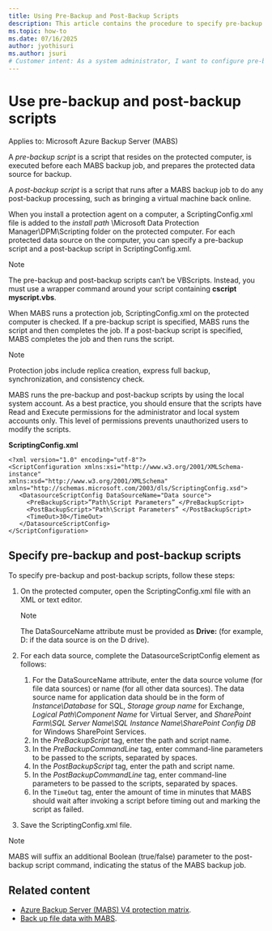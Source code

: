 ```yaml
---
title: Using Pre-Backup and Post-Backup Scripts
description: This article contains the procedure to specify pre-backup and post-backup scripts. Azure Backup Server (MABS).
ms.topic: how-to
ms.date: 07/16/2025
author: jyothisuri
ms.author: jsuri
# Customer intent: As a system administrator, I want to configure pre-backup and post-backup scripts in the backup environment, so that I can automate data preparation and post-processing tasks for better backup efficiency and data management.
---
```


# Use pre-backup and post-backup scripts

Applies to: Microsoft Azure Backup Server (MABS)

A _pre-backup script_ is a script that resides on the protected computer, is executed before each MABS backup job, and prepares the protected data source for backup.

A _post-backup script_ is a script that runs after a MABS backup job to do any post-backup processing, such as bringing a virtual machine back online.

When you install a protection agent on a computer, a ScriptingConfig.xml file is added to the _install path_ \Microsoft Data Protection Manager\DPM\Scripting folder on the protected computer. For each protected data source on the computer, you can specify a pre-backup script and a post-backup script in ScriptingConfig.xml.

>[!Note]
>The pre-backup and post-backup scripts can’t be VBScripts. Instead, you must use a wrapper command around your script containing **cscript myscript.vbs**.

When MABS runs a protection job, ScriptingConfig.xml on the protected computer is checked. If a pre-backup script is specified, MABS runs the script and then completes the job. If a post-backup script is specified, MABS completes the job and then runs the script.

>[!Note]
>Protection jobs include replica creation, express full backup, synchronization, and consistency check.

MABS runs the pre-backup and post-backup scripts by using the local system account. As a best practice, you should ensure that the scripts have Read and Execute permissions for the administrator and local system accounts only. This level of permissions prevents unauthorized users to modify the scripts.

**ScriptingConfig.xml**

```
<?xml version="1.0" encoding="utf-8"?>
<ScriptConfiguration xmlns:xsi="http://www.w3.org/2001/XMLSchema-instance" 
xmlns:xsd="http://www.w3.org/2001/XMLSchema" 
xmlns="http://schemas.microsoft.com/2003/dls/ScriptingConfig.xsd">
   <DatasourceScriptConfig DataSourceName="Data source">
     <PreBackupScript>”Path\Script Parameters” </PreBackupScript>
     <PostBackupScript>"Path\Script Parameters” </PostBackupScript>
     <TimeOut>30</TimeOut>
   </DatasourceScriptConfig>
</ScriptConfiguration>
```

## Specify pre-backup and post-backup scripts

To specify pre-backup and post-backup scripts, follow these steps:

1. On the protected computer, open the ScriptingConfig.xml file with an XML or text editor.

   >[!Note]
   >The DataSourceName attribute must be provided as **Drive:** (for example, D: if the data source is on the D drive).

1. For each data source, complete the DatasourceScriptConfig element as follows:


   1. For the DataSourceName attribute, enter the data source volume (for file data sources) or name (for all other data sources). The data source name for application data should be in the form of _Instance\Database_ for SQL, _Storage group name_ for Exchange, _Logical Path\Component Name_ for Virtual Server, and _SharePoint Farm\SQL Server Name\SQL Instance Name\SharePoint Config DB_ for Windows SharePoint Services.
   1. In the _PreBackupScript_ tag, enter the path and script name.
   1. In the _PreBackupCommandLine_ tag, enter command-line parameters to be passed to the scripts, separated by spaces.
   1. In the _PostBackupScript_ tag, enter the path and script name.
   1. In the _PostBackupCommandLine_ tag, enter command-line parameters to be passed to the scripts, separated by spaces.
   1. In the `TimeOut` tag, enter the amount of time in minutes that MABS should wait after invoking a script before timing out and marking the script as failed.

1. Save the ScriptingConfig.xml file.

>[!Note]
>MABS will suffix an additional Boolean (true/false) parameter to the post-backup script command, indicating the status of the MABS backup job.


## Related content

- [Azure Backup Server (MABS) V4 protection matrix](backup-mabs-protection-matrix.md).
- [Back up file data with MABS](back-up-file-data.md).